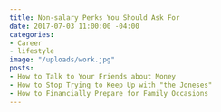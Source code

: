 ```yaml
---
title: Non-salary Perks You Should Ask For
date: 2017-07-03 11:00:00 -04:00
categories:
- Career
- lifestyle
image: "/uploads/work.jpg"
posts:
- How to Talk to Your Friends about Money
- How to Stop Trying to Keep Up with "the Joneses"
- How to Financially Prepare for Family Occasions
---
```


